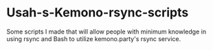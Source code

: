 # Usah-s-Kemono-rsync-scripts
Some scripts I made that will allow people with minimum knowledge in using rsync and Bash to utilize kemono.party's rsync service.
